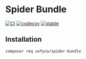 # Spider Bundle

[![CI](https://github.com/sofyco/spider-bundle/actions/workflows/ci.yaml/badge.svg)](https://github.com/sofyco/spider-bundle/actions/workflows/ci.yaml)
[![codecov](https://codecov.io/gh/sofyco/spider-bundle/branch/main/graph/badge.svg)](https://codecov.io/gh/sofyco/spider-bundle)
[![stable](http://poser.pugx.org/sofyco/spider-bundle/v)](https://packagist.org/packages/sofyco/spider-bundle)

## Installation

```bash
composer req sofyco/spider-bundle
```
